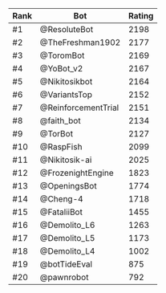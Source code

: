Rank|Bot|Rating
---|---|---
#1|@ResoluteBot|2198
#2|@TheFreshman1902|2177
#3|@ToromBot|2169
#4|@YoBot_v2|2167
#5|@Nikitosikbot|2164
#6|@VariantsTop|2152
#7|@ReinforcementTrial|2151
#8|@faith_bot|2134
#9|@TorBot|2127
#10|@RaspFish|2099
#11|@Nikitosik-ai|2025
#12|@FrozenightEngine|1823
#13|@OpeningsBot|1774
#14|@Cheng-4|1718
#15|@FataliiBot|1455
#16|@Demolito_L6|1263
#17|@Demolito_L5|1173
#18|@Demolito_L4|1002
#19|@botTideEval|875
#20|@pawnrobot|792
